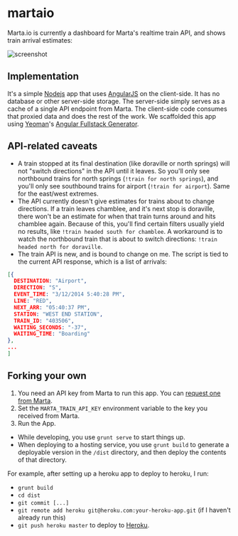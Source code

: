 martaio
=======

Marta.io is currently a dashboard for Marta's realtime train API, and shows train arrival estimates:

![screenshot](https://dl.dropboxusercontent.com/u/32959843/marta_io_screenshot.png)

## Implementation

It's a simple [Nodejs](http://nodejs.org/) app that uses [AngularJS](http://angularjs.org/) on the client-side. It has no database or other server-side storage. The server-side simply serves as a cache of a single API endpoint from Marta. The client-side code consumes that proxied data and does the rest of the work. We scaffolded this app using [Yeoman](http://yeoman.io/)'s [Angular Fullstack Generator](https://www.npmjs.org/package/generator-angular-fullstack).

## API-related caveats

- A train stopped at its final destination (like doraville or north springs) will not "switch directions" in the API until it leaves. So you'll only see northbound trains for north springs (`!train for north springs`), and you'll only see southbound trains for airport (`!train for airport`). Same for the east/west extremes.
- The API currently doesn't give estimates for trains about to change directions. If a train leaves chamblee, and it's next stop is doraville, there won't be an estimate for when that train turns around and hits chamblee again. Because of this, you'll find certain filters usually yield no results, like `!train headed south for chamblee`. A workaround is to watch the northbound train that is about to switch directions: `!train headed north for doraville`.
- The train API is new, and is bound to change on me. The script is tied to the current API response, which is a list of arrivals:

```json
[{
  DESTINATION: "Airport",
  DIRECTION: "S",
  EVENT_TIME: "3/12/2014 5:40:28 PM",
  LINE: "RED",
  NEXT_ARR: "05:40:37 PM",
  STATION: "WEST END STATION",
  TRAIN_ID: "403506",
  WAITING_SECONDS: "-37",
  WAITING_TIME: "Boarding"
},
...
]
```

## Forking your own

1. You need an API key from Marta to run this app. You can [request one from Marta](http://www.itsmarta.com/developers/data-sources/marta-rail-realtime-restful-api.aspx).
2. Set the `MARTA_TRAIN_API_KEY` environment variable to the key you received from Marta.
3. Run the App. 
  - While developing, you use `grunt serve` to start things up.
  - When deploying to a hosting service, you use `grunt build` to generate a deployable version in the `/dist` directory, and then deploy the contents of that directory.

For example, after setting up a heroku app to deploy to heroku, I run:
 - `grunt build`
 - `cd dist`
 - `git commit [...]`
 - `git remote add heroku git@heroku.com:your-heroku-app.git` (if I haven't already run this)
 - `git push heroku master` to deploy to [Heroku](http://heroku.com/).
